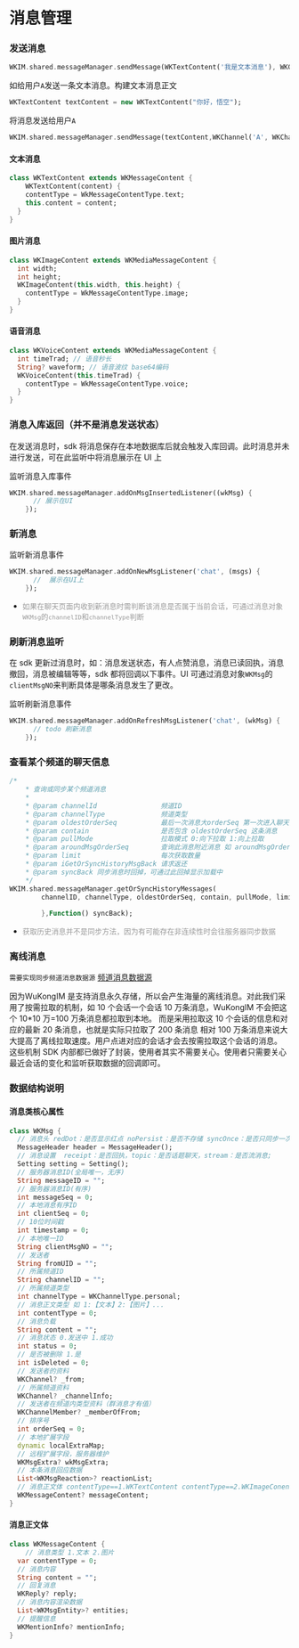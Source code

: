 # 消息管理


### 发送消息

```dart
WKIM.shared.messageManager.sendMessage(WKTextContent('我是文本消息'), WKChannel('uid_1', WKChannelType.personal));
```

如给用户`A`发送一条文本消息。构建文本消息正文

```dart
WKTextContent textContent = new WKTextContent("你好，悟空");
```

将消息发送给用户`A`

```dart
WKIM.shared.messageManager.sendMessage(textContent,WKChannel('A', WKChannelType.personal));
```

#### 文本消息
```dart
class WKTextContent extends WKMessageContent {
    WKTextContent(content) {
    contentType = WkMessageContentType.text;
    this.content = content;
  }
}
```

#### 图片消息
```dart
class WKImageContent extends WKMediaMessageContent {
  int width;
  int height;
  WKImageContent(this.width, this.height) {
    contentType = WkMessageContentType.image;
  }
}
```

#### 语音消息
```dart
class WKVoiceContent extends WKMediaMessageContent {
  int timeTrad; // 语音秒长
  String? waveform; // 语音波纹 base64编码
  WKVoiceContent(this.timeTrad) {
    contentType = WkMessageContentType.voice;
  }
}
```

### 消息入库返回（并不是消息发送状态）
在发送消息时，sdk 将消息保存在本地数据库后就会触发入库回调。此时消息并未进行发送，可在此监听中将消息展示在 UI 上

监听消息入库事件
```dart
WKIM.shared.messageManager.addOnMsgInsertedListener((wkMsg) {
      // 展示在UI
    });
```

### 新消息
监听新消息事件

```dart
WKIM.shared.messageManager.addOnNewMsgListener('chat', (msgs) {
      //  展示在UI上
    });
```
- <font color='#999' size=2>如果在聊天页面内收到新消息时需判断该消息是否属于当前会话，可通过消息对象`WKMsg`的`channelID`和`channelType`判断</font>


### 刷新消息监听

在 sdk 更新过消息时，如：消息发送状态，有人点赞消息，消息已读回执，消息撤回，消息被编辑等等，sdk 都将回调以下事件。UI 可通过消息对象`WKMsg`的`clientMsgNO`来判断具体是哪条消息发生了更改。

监听刷新消息事件
```dart
WKIM.shared.messageManager.addOnRefreshMsgListener('chat', (wkMsg) {
      // todo 刷新消息
    });
```

### 查看某个频道的聊天信息
```dart
/*
    * 查询或同步某个频道消息
    *
    * @param channelId                频道ID
    * @param channelType              频道类型
    * @param oldestOrderSeq           最后一次消息大orderSeq 第一次进入聊天传入0
    * @param contain                  是否包含 oldestOrderSeq 这条消息
    * @param pullMode                 拉取模式 0:向下拉取 1:向上拉取
    * @param aroundMsgOrderSeq        查询此消息附近消息 如 aroundMsgOrderSeq=20 返回数据则是 [16,17,19,20,21,22,23,24,25]
    * @param limit                    每次获取数量
    * @param iGetOrSyncHistoryMsgBack 请求返还
    * @param syncBack 同步消息时回掉，可通过此回掉显示加载中
    */
WKIM.shared.messageManager.getOrSyncHistoryMessages(
        channelID, channelType, oldestOrderSeq, contain, pullMode, limit, aroundMsgOrderSeq,  Function(List<WKMsg>)){
            
        },Function() syncBack);
```

- <font color='#999' size=2>获取历史消息并不是同步方法，因为有可能存在非连续性时会往服务器同步数据</font>

### 离线消息
`需要实现同步频道消息数据源` [频道消息数据源](/sdk/flutter/datasource.html#频道消息数据源)

因为WuKongIM 是支持消息永久存储，所以会产生海量的离线消息。对此我们采用了按需拉取的机制，如 10 个会话一个会话 10 万条消息，WuKongIM 不会把这个 10\*10 万=100 万条消息都拉取到本地。 而是采用拉取这 10 个会话的信息和对应的最新 20 条消息，也就是实际只拉取了 200 条消息 相对 100 万条消息来说大大提高了离线拉取速度。用户点进对应的会话才会去按需拉取这个会话的消息。 这些机制 SDK 内部都已做好了封装，使用者其实不需要关心。使用者只需要关心最近会话的变化和监听获取数据的回调即可。

### 数据结构说明

#### 消息类核心属性
```dart
class WKMsg {
  // 消息头 redDot：是否显示红点 noPersist：是否不存储 syncOnce：是否只同步一次
  MessageHeader header = MessageHeader();
  // 消息设置  receipt：是否回执，topic：是否话题聊天，stream：是否流消息;
  Setting setting = Setting();
  // 服务器消息ID(全局唯一，无序)
  String messageID = "";
  // 服务器消息ID(有序)
  int messageSeq = 0;
  // 本地消息有序ID
  int clientSeq = 0;
  // 10位时间戳
  int timestamp = 0;
  // 本地唯一ID
  String clientMsgNO = "";
  // 发送者
  String fromUID = "";
  // 所属频道ID
  String channelID = "";
  // 所属频道类型
  int channelType = WKChannelType.personal;
  // 消息正文类型 如 1:【文本】2:【图片】...
  int contentType = 0;
  // 消息负载
  String content = "";
  // 消息状态 0.发送中 1.成功
  int status = 0;
  // 是否被删除 1.是
  int isDeleted = 0;
  // 发送者的资料 
  WKChannel? _from;
  // 所属频道资料
  WKChannel? _channelInfo;
  // 发送者在频道内类型资料（群消息才有值）
  WKChannelMember? _memberOfFrom;
  // 排序号
  int orderSeq = 0;
  // 本地扩展字段
  dynamic localExtraMap;
  // 远程扩展字段，服务器维护
  WKMsgExtra? wkMsgExtra;
  // 本条消息回应数据
  List<WKMsgReaction>? reactionList;
  // 消息正文体 contentType==1.WKTextContent contentType==2.WKImageConent
  WKMessageContent? messageContent;
}
```

#### 消息正文体
```dart
class WKMessageContent {
    // 消息类型 1.文本 2.图片 
  var contentType = 0;
  // 消息内容
  String content = "";
  // 回复消息
  WKReply? reply;
  // 消息内容渲染数据
  List<WKMsgEntity>? entities;
  // 提醒信息
  WKMentionInfo? mentionInfo;
}
```